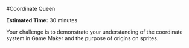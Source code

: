 #Coordinate Queen

**Estimated Time:** 30 minutes

Your challenge is to demonstrate your understanding of the coordinate system in Game Maker and the purpose of origins on sprites.

